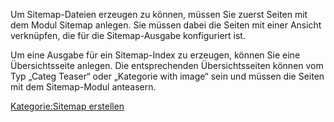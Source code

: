 
Um Sitemap-Dateien erzeugen zu können, müssen Sie zuerst Seiten mit dem Modul Sitemap anlegen. Sie müssen dabei die Seiten mit einer Ansicht verknüpfen, die für die Sitemap-Ausgabe konfiguriert ist.

Um eine Ausgabe für ein Sitemap-Index zu erzeugen, können Sie eine Übersichtsseite anlegen. Die entsprechenden Übersichtsseiten können vom Typ „Categ Teaser“ oder „Kategorie with image“ sein und müssen die Seiten mit dem Sitemap-Modul anteasern.

[Kategorie:Sitemap erstellen](export_de/Kategorie:Sitemap_erstellen.md)